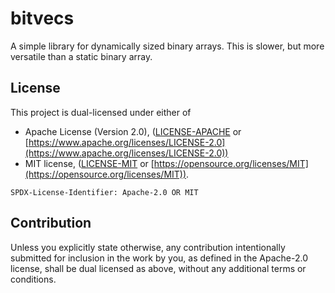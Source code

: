 # bitvecs
A simple library for dynamically sized binary arrays. This is slower, but more versatile than a static binary array.

## License
This project is dual-licensed under either of
- Apache License (Version 2.0), ([LICENSE-APACHE](LICENSE-APACHE) or [https://www.apache.org/licenses/LICENSE-2.0](https://www.apache.org/licenses/LICENSE-2.0))
- MIT license, ([LICENSE-MIT](LICENSE-MIT) or [https://opensource.org/licenses/MIT](https://opensource.org/licenses/MIT)).

`SPDX-License-Identifier: Apache-2.0 OR MIT`

## Contribution
Unless you explicitly state otherwise, any contribution intentionally submitted for inclusion in the work by you, as defined in the Apache-2.0 license, shall be dual licensed as above, without any additional terms or conditions.
